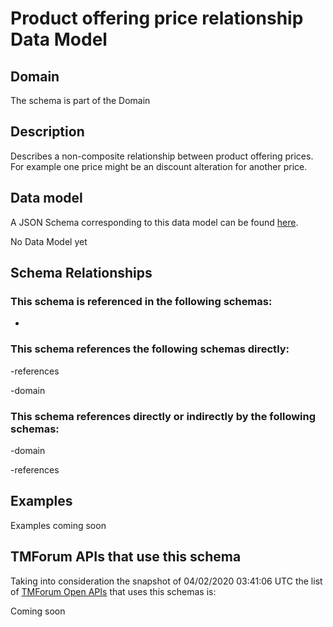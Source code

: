 # Product offering price relationship Data Model

## Domain

The  schema is part of the  Domain

## Description

Describes a non-composite relationship between product offering prices. For example one price might be an discount alteration for another price.

## Data model

A JSON Schema corresponding to this data model can be found
[here](https://github.com/tmforum-rand/schemas/blob/candidates/Product/ProductOfferingPriceRelationship.schema.json).

No Data Model yet

## Schema Relationships

### This schema is referenced in the following schemas:

-

### This schema references the following schemas directly:

-references

-domain

### This schema references directly or indirectly by the following schemas:

-domain

-references



## Examples

Examples coming soon

## TMForum APIs that use this schema

Taking into consideration the snapshot of 04/02/2020 03:41:06 UTC the list of [TMForum Open APIs](https://www.tmforum.org/open-apis/) that uses this schemas is:

Coming soon